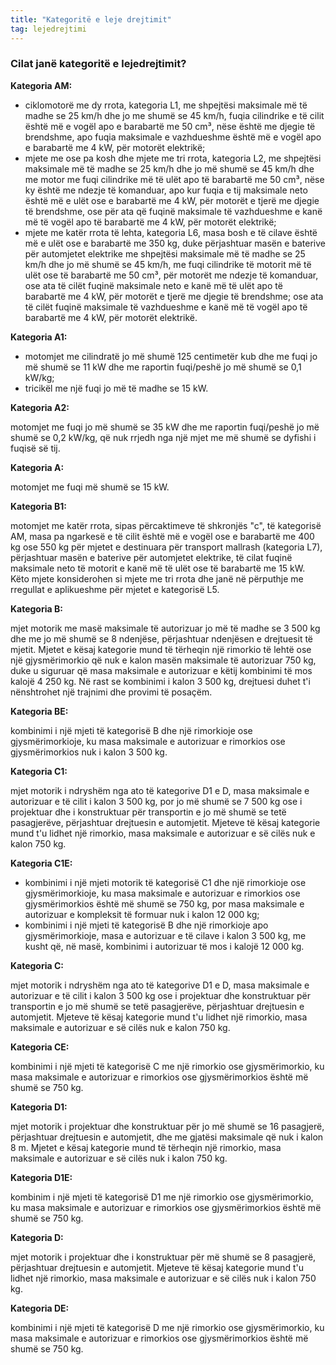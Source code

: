 ```yaml
---
title: "Kategoritë e leje drejtimit"
tag: lejedrejtimi
---
```


### Cilat janë kategoritë e lejedrejtimit?

**Kategoria AM:**

* ciklomotorë me dy rrota, kategoria L1, me shpejtësi maksimale më të madhe se 25 km/h dhe jo me shumë se 45 km/h, fuqia cilindrike e të cilit është më e vogël apo e barabartë me 50 cm³, nëse është me djegie të brendshme, apo fuqia maksimale e vazhdueshme është më e vogël apo e barabartë me 4 kW, për motorët elektrikë;
* mjete me ose pa kosh dhe mjete me tri rrota, kategoria L2, me shpejtësi maksimale më të madhe se 25 km/h dhe jo më shumë se 45 km/h dhe me motor me fuqi cilindrike më të ulët apo të barabartë me 50 cm³, nëse ky është me ndezje të komanduar, apo kur fuqia e tij maksimale neto është më e ulët ose e barabartë me 4 kW, për motorët e tjerë me djegie të brendshme, ose për ata që fuqinë maksimale të vazhdueshme e kanë më të vogël apo të barabartë me 4 kW, për motorët elektrikë;
* mjete me katër rrota të lehta, kategoria L6, masa bosh e të cilave është më e ulët ose e barabartë me 350 kg, duke përjashtuar masën e baterive për automjetet elektrike me shpejtësi maksimale më të madhe se 25 km/h dhe jo më shumë se 45 km/h, me fuqi cilindrike të motorit më të ulët ose të barabartë me 50 cm³, për motorët me ndezje të komanduar, ose ata të cilët fuqinë maksimale neto e kanë më të ulët apo të barabartë me 4 kW, për motorët e tjerë me djegie të brendshme; ose ata të cilët fuqinë maksimale të vazhdueshme e kanë më të vogël apo të barabartë me 4 kW, për motorët elektrikë.

**Kategoria A1:**

* motomjet me cilindratë jo më shumë 125 centimetër kub dhe me fuqi jo më shumë se 11 kW dhe me raportin fuqi/peshë jo më shumë se 0,1 kW/kg;
* tricikël me një fuqi jo më të madhe se 15 kW.

**Kategoria A2:**

motomjet me fuqi jo më shumë se 35 kW dhe me raportin fuqi/peshë jo më shumë se 0,2 kW/kg, që nuk rrjedh nga një mjet me më shumë se dyfishi i fuqisë së tij.

**Kategoria A:**

motomjet me fuqi më shumë se 15 kW.

**Kategoria B1:**

motomjet me katër rrota, sipas përcaktimeve të shkronjës "c", të kategorisë AM, masa pa ngarkesë e të cilit është më e vogël ose e barabartë me 400 kg ose 550 kg për mjetet e destinuara për transport mallrash (kategoria L7), përjashtuar masën e baterive për automjetet elektrike, të cilat fuqinë maksimale neto të motorit e kanë më të ulët ose të barabartë me 15 kW. Këto mjete konsiderohen si mjete me tri rrota dhe janë në përputhje me rregullat e aplikueshme për mjetet e kategorisë L5.

**Kategoria B:**

mjet motorik me masë maksimale të autorizuar jo më të madhe se 3 500 kg dhe me jo më shumë se 8 ndenjëse, përjashtuar ndenjësen e drejtuesit të mjetit. Mjetet e kësaj kategorie mund të tërheqin një rimorkio të lehtë ose një gjysmërimorkio që nuk e kalon masën maksimale të autorizuar 750 kg, duke u siguruar që masa maksimale e autorizuar e këtij kombinimi të mos kalojë 4 250 kg. Në rast se kombinimi i kalon 3 500 kg, drejtuesi duhet t'i nënshtrohet një trajnimi dhe provimi të posaçëm.

**Kategoria BE:**

kombinimi i një mjeti të kategorisë B dhe një rimorkioje ose gjysmërimorkioje, ku masa maksimale e autorizuar e rimorkios ose gjysmërimorkios nuk i kalon 3 500 kg.

**Kategoria C1:**

mjet motorik i ndryshëm nga ato të kategorive D1 e D, masa maksimale e autorizuar e të cilit i kalon 3 500 kg, por jo më shumë se 7 500 kg ose i projektuar dhe i konstruktuar për transportin e jo më shumë se tetë pasagjerëve, përjashtuar drejtuesin e automjetit. Mjeteve të kësaj kategorie mund t'u lidhet një rimorkio, masa maksimale e autorizuar e së cilës nuk e kalon 750 kg.

**Kategoria C1E:**

* kombinimi i një mjeti motorik të kategorisë C1 dhe një rimorkioje ose gjysmërimorkioje, ku masa maksimale e autorizuar e rimorkios ose gjysmërimorkios është më shumë se 750 kg, por masa maksimale e autorizuar e kompleksit të formuar nuk i kalon 12 000 kg;
* kombinimi i një mjeti të kategorisë B dhe një rimorkioje apo gjysmërimorkioje, masa e autorizuar e të cilave i kalon 3 500 kg, me kusht që, në masë, kombinimi i autorizuar të mos i kalojë 12 000 kg.

**Kategoria C:**

mjet motorik i ndryshëm nga ato të kategorive D1 e D, masa maksimale e autorizuar e të cilit i kalon 3 500 kg ose i projektuar dhe konstruktuar për transportin e jo më shumë se tetë pasagjerëve, përjashtuar drejtuesin e automjetit. Mjeteve të kësaj kategorie mund t'u lidhet një rimorkio, masa maksimale e autorizuar e së cilës nuk e kalon 750 kg.

**Kategoria CE:**

kombinimi i një mjeti të kategorisë C me një rimorkio ose gjysmërimorkio, ku masa maksimale e autorizuar e rimorkios ose gjysmërimorkios është më shumë se 750 kg.

**Kategoria D1:**

mjet motorik i projektuar dhe konstruktuar për jo më shumë se 16 pasagjerë, përjashtuar drejtuesin e automjetit, dhe me gjatësi maksimale që nuk i kalon 8 m. Mjetet e kësaj kategorie mund të tërheqin një rimorkio, masa maksimale e autorizuar e së cilës nuk i kalon 750 kg.

**Kategoria D1E:**

kombinim i një mjeti të kategorisë D1 me një rimorkio ose gjysmërimorkio, ku masa maksimale e autorizuar e rimorkios ose gjysmërimorkios është më shumë se 750 kg.

**Kategoria D:**

mjet motorik i projektuar dhe i konstruktuar për më shumë se 8 pasagjerë, përjashtuar drejtuesin e automjetit. Mjeteve të kësaj kategorie mund t'u lidhet një rimorkio, masa maksimale e autorizuar e së cilës nuk i kalon 750 kg.

**Kategoria DE:**

kombinimi i një mjeti të kategorisë D me një rimorkio ose gjysmërimorkio, ku masa maksimale e autorizuar e rimorkios ose gjysmërimorkios është më shumë se 750 kg.

